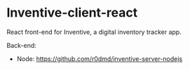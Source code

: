 # Inventive-client-react

React front-end for Inventive, a digital inventory tracker app.

Back-end:
- Node: https://github.com/r0dmd/inventive-server-nodejs